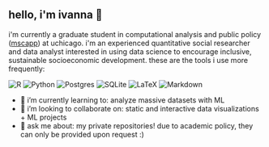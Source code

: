 ## hello, i'm ivanna 👋
i'm currently a graduate student in computational analysis and public policy ([mscapp](http://capp.uchicago.edu/)) at uchicago. i'm an experienced quantitative social researcher and data analyst interested in using data science to encourage inclusive, sustainable socioeconomic development. these are the tools i use more frequently:

![R](https://img.shields.io/badge/r-%23276DC3.svg?style=for-the-badge&logo=r&logoColor=white) ![Python](https://img.shields.io/badge/python-3670A0?style=for-the-badge&logo=python&logoColor=ffdd54) ![Postgres](https://img.shields.io/badge/postgres-%23316192.svg?style=for-the-badge&logo=postgresql&logoColor=white) ![SQLite](https://img.shields.io/badge/sqlite-%2307405e.svg?style=for-the-badge&logo=sqlite&logoColor=white) ![LaTeX](https://img.shields.io/badge/latex-%23008080.svg?style=for-the-badge&logo=latex&logoColor=white) ![Markdown](https://img.shields.io/badge/markdown-%23000000.svg?style=for-the-badge&logo=markdown&logoColor=white) 

- 🌱 i’m currently learning to: analyze massive datasets with ML
- 👯 i’m looking to collaborate on: static and interactive data visualizations + ML projects
- 💬 ask me about: my private repositories! due to academic policy, they can only be provided upon request :)

